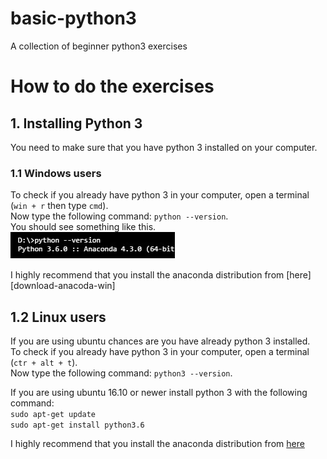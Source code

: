 # basic-python3
A collection of beginner python3 exercises

# How to do the exercises

## 1. Installing Python 3
You need to make sure that you have python 3 installed on your computer.

### 1.1 Windows users
To check if you already have python 3 in your computer, open a terminal (`win + r` then type `cmd`).  
Now type the following command: `python --version`.  
You should see something like this.  
![Python version 6][py-version]


I highly recommend that you install the anaconda distribution from [here][download-anacoda-win]  

## 1.2 Linux users  
If you are using ubuntu chances are you have already python 3 installed.  
To check if you already have python 3 in your computer, open a terminal (`ctr + alt + t`).  
Now type the following command:  `python3 --version`.  

If you are using ubuntu 16.10 or newer install python 3 with the following command:  
`sudo apt-get update`  
`sudo apt-get install python3.6`  

I highly recommend that you install the anaconda distribution from [here][download-anaconda-linux]

[py-version]: ./img/py-version.jpg "Python version 6"  
[download-anaconda-win]: https://www.continuum.io/downloads  
[download-anaconda-linux]: https://docs.continuum.io/anaconda/install/linux  
